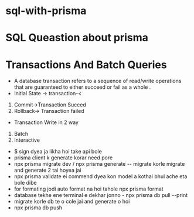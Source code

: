 # sql-with-prisma
# SQL Queastion about prisma 
# Transactions And Batch Queries 
- A database transaction refers to a sequence of read/write operations that are guaranteed to either succeed or fail as a whole . 
- Initial State -> transaction-<
 1. Commit->Transaction Succed
 2. Rollback-> Transaction failed
>
- Transaction Write in 2 way 
1. Batch 
2. Interactive
- $ sign dyea ja likha hoi take api bole 
- prisma client k generate korar need pore 
- npx prisma migrate dev / npx prisma generate  -- migrate korle migrate and generate 2 tai hoyea jai 
- npx prisma validate ei commend dyea  kon model a kothai bhul ache eta bole dibe 
- for formating jodi auto format na hoi tahole npx prisma format 
- database tekhe ene terminal e dekhar jonno - npx prisma db pull --print
- migrate korle db te o cole jai and generate o hoi 
- npx prisma db push 

